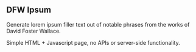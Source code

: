 DFW Ipsum
---------

Generate lorem ipsum filler text out of notable phrases from the works of
David Foster Wallace.

Simple HTML + Javascript page, no APIs or server-side functionality.

